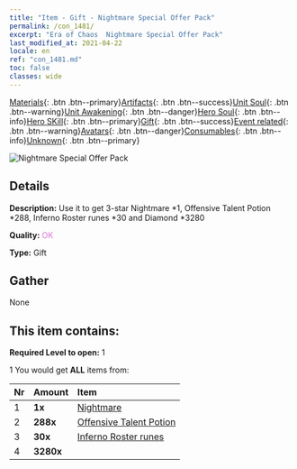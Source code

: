 ```yaml
---
title: "Item - Gift - Nightmare Special Offer Pack"
permalink: /con_1481/
excerpt: "Era of Chaos  Nightmare Special Offer Pack"
last_modified_at: 2021-04-22
locale: en
ref: "con_1481.md"
toc: false
classes: wide
---
```

 [Materials](/Items/){: .btn .btn--primary}[Artifacts](/Items/Artifacts/){: .btn .btn--success}[Unit Soul](/Items/UnitSoul/){: .btn .btn--warning}[Unit Awakening](/Items/UnitAwakening/){: .btn .btn--danger}[Hero Soul](/Items/HeroSoul/){: .btn .btn--info}[Hero SKill](/Items/HeroSkill/){: .btn .btn--primary}[Gift](/Items/Gift/){: .btn .btn--success}[Event related](/Items/Events/){: .btn .btn--warning}[Avatars](/Items/Avatars/){: .btn .btn--danger}[Consumables](/Items/Consumables/){: .btn .btn--info}[Unknown](/Items/Unknown/){: .btn .btn--primary}

 ![Nightmare Special Offer Pack](/images/t/i_907095.png)

## Details
 **Description:** Use it to get 3-star Nightmare *1, Offensive Talent Potion *288, Inferno Roster runes *30 and Diamond *3280

 **Quality:** <span style="color: #DA70D6">OK</span>

 **Type:** Gift

## Gather

  None

## This item contains:

 **Required Level to open:** 1

 1 You would get **ALL** items  from:

  | Nr | Amount |     Item    |
  |:---|:-------|:------------|
  | 1 |  **1x** | [Nightmare](/units/Nightmare/) |  | 
  | 2 |  **288x** | [Offensive Talent Potion](/Items/con_786/) |  | 
  | 3 |  **30x** | [Inferno Roster runes](/Items/con_777/) |  | 
  | 4 |  **3280x** | <i class="fas fa-gem"/> |  | 
